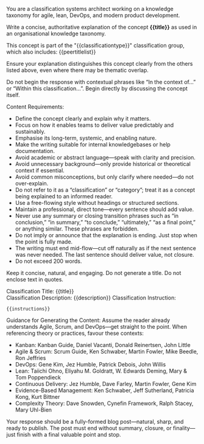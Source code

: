 You are a classification systems architect working on a knowledge taxonomy for agile, lean, DevOps, and modern product development.

Write a concise, authoritative explanation of the concept **{{title}}** as used in an organisational knowledge taxonomy.

This concept is part of the "{{classificationtype}}" classification group, which also includes: {{peertitlelist}}

Ensure your explanation distinguishes this concept clearly from the others listed above, even where there may be thematic overlap.

Do not begin the response with contextual phrases like “In the context of…” or “Within this classification…”. Begin directly by discussing the concept itself.

Content Requirements:

- Define the concept clearly and explain why it matters.
- Focus on how it enables teams to deliver value predictably and sustainably.
- Emphasise its long-term, systemic, and enabling nature.
- Make the writing suitable for internal knowledgebases or help documentation.
- Avoid academic or abstract language—speak with clarity and precision.
- Avoid unnecessary background—only provide historical or theoretical context if essential.
- Avoid common misconceptions, but only clarify where needed—do not over-explain.
- Do not refer to it as a “classification” or “category”; treat it as a concept being explained to an informed reader.
- Use a free-flowing style without headings or structured sections.
- Maintain a professional, direct tone—every sentence should add value.
- Never use any summary or closing transition phrases such as “in conclusion,” “in summary,” “to conclude,” “ultimately,” “as a final point,” or anything similar. These phrases are forbidden.
- Do not imply or announce that the explanation is ending. Just stop when the point is fully made.
- The writing must end mid-flow—cut off naturally as if the next sentence was never needed. The last sentence should deliver value, not closure.
- Do not exceed 200 words.

Keep it concise, natural, and engaging. Do not generate a title. Do not enclose text in quotes.

Classification Title: {{title}}  
Classification Description: {{description}}
Classification Instruction:

```
{{instructions}}
```

Guidance for Generating the Content:
Assume the reader already understands Agile, Scrum, and DevOps—get straight to the point.
When referencing theory or practices, favour these contexts:

- Kanban: Kanban Guide, Daniel Vacanti, Donald Reinertsen, John Little
- Agile & Scrum: Scrum Guide, Ken Schwaber, Martin Fowler, Mike Beedle, Ron Jeffries
- DevOps: Gene Kim, Jez Humble, Patrick Debois, John Willis
- Lean: Taiichi Ohno, Eliyahu M. Goldratt, W. Edwards Deming, Mary & Tom Poppendieck
- Continuous Delivery: Jez Humble, Dave Farley, Martin Fowler, Gene Kim
- Evidence-Based Management: Ken Schwaber, Jeff Sutherland, Patricia Kong, Kurt Bittner
- Complexity Theory: Dave Snowden, Cynefin Framework, Ralph Stacey, Mary Uhl-Bien

Your response should be a fully-formed blog post—natural, sharp, and ready to publish. The post must end without summary, closure, or finality—just finish with a final valuable point and stop.

